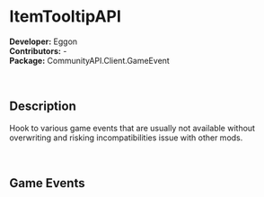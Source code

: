 # ItemTooltipAPI
**Developer:** Eggon  
**Contributors:**  -  
**Package:** CommunityAPI.Client.GameEvent

<br>

## Description
Hook to various game events that are usually not available without overwriting and risking incompatibilities issue with other mods.

<br>

## Game Events

